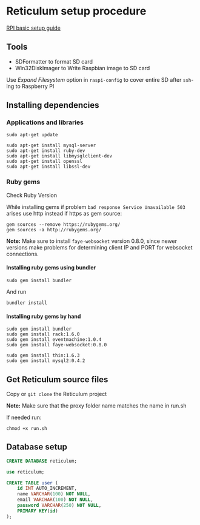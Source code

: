 # Reticulum setup procedure

[RPI basic setup guide](http://www.circuitbasics.com/raspberry-pi-basics-setup-without-monitor-keyboard-headless-mode/)

## Tools

 * SDFormatter to format SD card
 * Win32DiskImager to Write Raspbian image to SD card

Use _Expand Filesystem_ option in `raspi-config` to cover entire SD after `ssh`-ing to Raspberry PI

## Installing dependencies

### Applications and libraries

```
sudo apt-get update

sudo apt-get install mysql-server
sudo apt-get install ruby-dev
sudo apt-get install libmysqlclient-dev
sudo apt-get install openssl
sudo apt-get install libssl-dev
```

### Ruby gems

Check Ruby Version

While installing gems if problem `bad response Service Unavailable 503` arises use http instead if https as gem source:

```
gem sources --remove https://rubygems.org/
gem sources -a http://rubygems.org/
```

**Note:** Make sure to install `faye-websocket` version 0.8.0, since newer versions make problems for determining client IP and PORT for websocket connections.

#### Installing ruby gems using bundler

```
sudo gem install bundler
```

And run

```
bundler install
```

#### Installing ruby gems by hand

```
sudo gem install bundler
sudo gem install rack:1.6.0
sudo gem install eventmachine:1.0.4
sudo gem install faye-websocket:0.8.0

sudo gem install thin:1.6.3
sudo gem install mysql2:0.4.2
```

## Get Reticulum source files

Copy or `git clone` the Reticulum project

**Note:** Make sure that the proxy folder name matches the name in run.sh

If needed run:

```
chmod +x run.sh
```

## Database setup

```sql
CREATE DATABASE reticulum;

use reticulum;

CREATE TABLE user (
    id INT AUTO_INCREMENT,
    name VARCHAR(100) NOT NULL,
    email VARCHAR(100) NOT NULL,
    password VARCHAR(250) NOT NULL,
    PRIMARY KEY(id)
);
```
